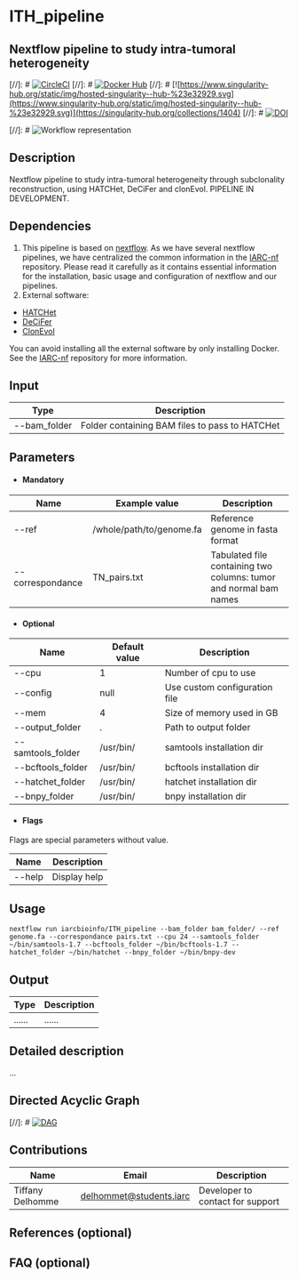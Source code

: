 # ITH_pipeline
## Nextflow pipeline to study intra-tumoral heterogeneity

[//]: # [![CircleCI](https://circleci.com/gh/IARCbioinfo/template-nf.svg?style=svg)](https://circleci.com/gh/IARCbioinfo/template-nf)
[//]: # [![Docker Hub](https://img.shields.io/badge/docker-ready-blue.svg)](https://hub.docker.com/r/iarcbioinfo/template-nf/)
[//]: # [![https://www.singularity-hub.org/static/img/hosted-singularity--hub-%23e32929.svg](https://www.singularity-hub.org/static/img/hosted-singularity--hub-%23e32929.svg)](https://singularity-hub.org/collections/1404)
[//]: # [![DOI](https://zenodo.org/badge/94193130.svg)](https://zenodo.org/badge/latestdoi/94193130)

[//]: # ![Workflow representation](template-nf.png)

## Description
Nextflow pipeline to study intra-tumoral heterogeneity through subclonality reconstruction, using HATCHet, DeCiFer and clonEvol.
PIPELINE IN DEVELOPMENT.

## Dependencies

1. This pipeline is based on [nextflow](https://www.nextflow.io). As we have several nextflow pipelines, we have centralized the common information in the [IARC-nf](https://github.com/IARCbioinfo/IARC-nf) repository. Please read it carefully as it contains essential information for the installation, basic usage and configuration of nextflow and our pipelines.
2. External software:
- [HATCHet](https://github.com/raphael-group/hatchet)
- [DeCiFer](https://github.com/raphael-group/decifer)
- [ClonEvol](https://github.com/hdng/clonevol)

You can avoid installing all the external software by only installing Docker. See the [IARC-nf](https://github.com/IARCbioinfo/IARC-nf) repository for more information.


## Input
  | Type      | Description     |
  |-----------|---------------|
  | --bam_folder    | Folder containing BAM files to pass to HATCHet |

## Parameters

  * #### Mandatory
| Name      | Example value | Description     |
|-----------|---------------|-----------------|
| --ref    |            /whole/path/to/genome.fa | Reference genome in fasta format |
| --correspondance    |            TN_pairs.txt | Tabulated file containing two columns: tumor and normal bam names |

  * #### Optional
| Name      | Default value | Description     |
|-----------|---------------|-----------------|
| --cpu   |            1 | Number of cpu to use |
| --config    |            null | Use custom configuration file |
| --mem   |            4 | Size of memory used in GB |
| --output_folder   |            . | Path to output folder  |
| --samtools_folder   |            /usr/bin/ | samtools installation dir |
| --bcftools_folder   |            /usr/bin/ | bcftools installation dir |
| --hatchet_folder   |            /usr/bin/ | hatchet installation dir |
| --bnpy_folder   |            /usr/bin/ | bnpy installation dir |

  * #### Flags

Flags are special parameters without value.

| Name      | Description     |
|-----------|-----------------|
| --help    | Display help |


## Usage
  ```
  nextflow run iarcbioinfo/ITH_pipeline --bam_folder bam_folder/ --ref genome.fa --correspondance pairs.txt --cpu 24 --samtools_folder ~/bin/samtools-1.7 --bcftools_folder ~/bin/bcftools-1.7 --hatchet_folder ~/bin/hatchet --bnpy_folder ~/bin/bnpy-dev
  ```

## Output
  | Type      | Description     |
  |-----------|---------------|
  | ......    | ...... |


## Detailed description
...

## Directed Acyclic Graph
[//]: # [![DAG](dag.png)](http://htmlpreview.github.io/?https://github.com/IARCbioinfo/template-nf/blob/master/dag.html)

## Contributions

  | Name      | Email | Description     |
  |-----------|---------------|-----------------|
  | Tiffany Delhomme   |            delhommet@students.iarc | Developer to contact for support |

## References (optional)

## FAQ (optional)
